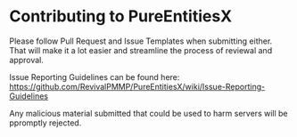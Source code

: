 # Contributing to PureEntitiesX 

Please follow Pull Request and Issue Templates when submitting either. That will make it a lot easier and streamline the
process of reviewal and approval.

Issue Reporting Guidelines can be found here:
https://github.com/RevivalPMMP/PureEntitiesX/wiki/Issue-Reporting-Guidelines

Any malicious material submitted that could be used to harm servers will be ppromptly rejected.

